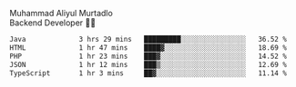 Muhammad Aliyul Murtadlo
<br>
Backend Developer 👨‍💻
<br>
<!--START_SECTION:waka-->

```txt
Java             3 hrs 29 mins   █████████░░░░░░░░░░░░░░░░   36.52 %
HTML             1 hr 47 mins    ████▓░░░░░░░░░░░░░░░░░░░░   18.69 %
PHP              1 hr 23 mins    ███▓░░░░░░░░░░░░░░░░░░░░░   14.52 %
JSON             1 hr 12 mins    ███▒░░░░░░░░░░░░░░░░░░░░░   12.69 %
TypeScript       1 hr 3 mins     ██▓░░░░░░░░░░░░░░░░░░░░░░   11.14 %
```

<!--END_SECTION:waka-->
